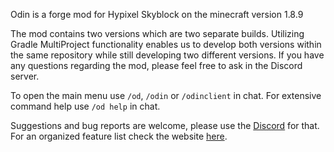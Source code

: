 Odin is a forge mod for Hypixel Skyblock on the minecraft version 1.8.9 

The mod contains two versions which are two separate builds. Utilizing Gradle MultiProject functionality enables us to develop both versions within the same repository while still developing two different versions. If you have any questions regarding the mod, please feel free to ask in the Discord server.

To open the main menu use `/od`, `/odin` or `/odinclient` in chat.
For extensive command help use `/od help` in chat.

Suggestions and bug reports are welcome, please use the [Discord](https://discord.gg/2nCbC9hkxT) for that.
For an organized feature list check the website [here](https://odtheking.github.io/Odin/feature_list_legit).
